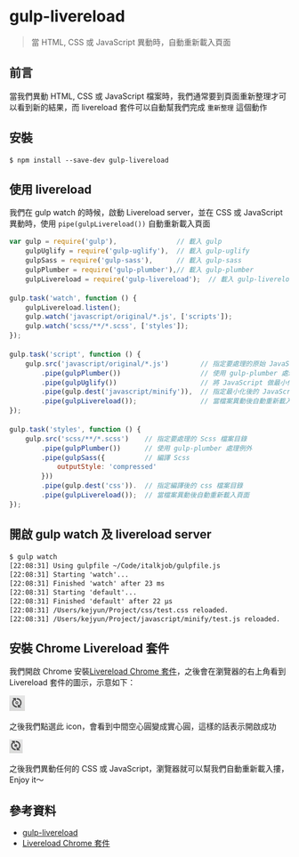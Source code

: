 # gulp-livereload

> 當 HTML, CSS 或 JavaScript 異動時，自動重新載入頁面

## 前言

當我們異動 HTML, CSS 或 JavaScript 檔案時，我們通常要到頁面重新整理才可以看到新的結果，而 livereload 套件可以自動幫我們完成 `重新整理` 這個動作

## 安裝

```shell
$ npm install --save-dev gulp-livereload
```

## 使用 livereload

我們在 gulp watch 的時候，啟動 Livereload server，並在 CSS 或 JavaScript 異動時，使用 `pipe(gulpLivereload())` 自動重新載入頁面

```javascript
var gulp = require('gulp'),               // 載入 gulp
    gulpUglify = require('gulp-uglify'),  // 載入 gulp-uglify
    gulpSass = require('gulp-sass'),      // 載入 gulp-sass
    gulpPlumber = require('gulp-plumber'),// 載入 gulp-plumber
    gulpLivereload = require('gulp-livereload');  // 載入 gulp-livereload

gulp.task('watch', function () {
    gulpLivereload.listen();
    gulp.watch('javascript/original/*.js', ['scripts']);
    gulp.watch('scss/**/*.scss', ['styles']);
});

gulp.task('script', function () {
    gulp.src('javascript/original/*.js')        // 指定要處理的原始 JavaScript 檔案目錄
        .pipe(gulpPlumber())                    // 使用 gulp-plumber 處理例外
        .pipe(gulpUglify())                     // 將 JavaScript 做最小化
        .pipe(gulp.dest('javascript/minify')),  // 指定最小化後的 JavaScript 檔案目錄
        .pipe(gulpLivereload());                // 當檔案異動後自動重新載入頁面
});

gulp.task('styles', function () {
    gulp.src('scss/**/*.scss')    // 指定要處理的 Scss 檔案目錄
        .pipe(gulpPlumber())      // 使用 gulp-plumber 處理例外
        .pipe(gulpSass({          // 編譯 Scss
            outputStyle: 'compressed'
        }))
        .pipe(gulp.dest('css')).  // 指定編譯後的 css 檔案目錄
        .pipe(gulpLivereload());  // 當檔案異動後自動重新載入頁面
});
```

## 開啟 gulp watch 及 livereload server

```shell
$ gulp watch
[22:08:31] Using gulpfile ~/Code/italkjob/gulpfile.js
[22:08:31] Starting 'watch'...
[22:08:31] Finished 'watch' after 23 ms
[22:08:31] Starting 'default'...
[22:08:31] Finished 'default' after 22 μs
[22:08:31] /Users/kejyun/Project/css/test.css reloaded.
[22:08:31] /Users/kejyun/Project/javascript/minify/test.js reloaded.
```

## 安裝 Chrome Livereload 套件

我們開啟 Chrome 安裝[Livereload Chrome 套件](https://chrome.google.com/webstore/detail/livereload/jnihajbhpnppcggbcgedagnkighmdlei?hl=zh-TW)，之後會在瀏覽器的右上角看到 Livereload 套件的圖示，示意如下：

![Chrome Livereload 圖示(關閉)](./images/chrome-livereload-off-icon.png)

之後我們點選此 icon，會看到中間空心圓變成實心圓，這樣的話表示開啟成功

![Chrome Livereload 圖示(開啟)](./images/chrome-livereload-on-icon.png)

之後我們異動任何的 CSS 或 JavaScript，瀏覽器就可以幫我們自動重新載入摟，Enjoy it～

## 參考資料
* [gulp-livereload](https://www.npmjs.com/package/gulp-livereload/)
* [Livereload Chrome 套件](https://chrome.google.com/webstore/detail/livereload/jnihajbhpnppcggbcgedagnkighmdlei?hl=zh-TW)
